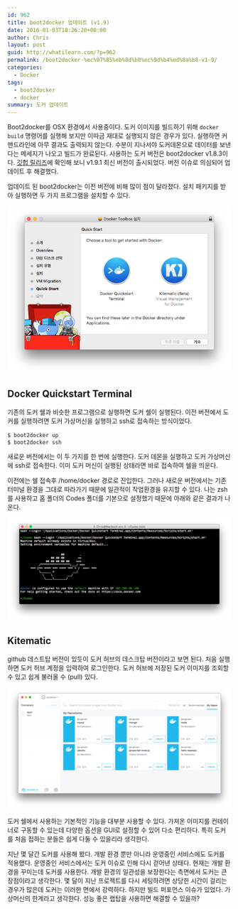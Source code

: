 ```yaml
---
id: 962
title: boot2docker 업데이트 (v1.9)
date: 2016-01-03T18:26:20+00:00
author: Chris
layout: post
guid: http://whatilearn.com/?p=962
permalink: /boot2docker-%ec%97%85%eb%8d%b0%ec%9d%b4%ed%8a%b8-v1-9/
categories:
  - Docker
tags:
  - boot2docker
  - docker
summary: 도커 업데이트
---
```

Boot2docker를 OSX 환경에서 사용중이다. 도커 이미지를 빌드하기 위해 `docker build` 명령어를 실행해 보지만 이따금 재대로 실행되지 않은 경우가 있다. 실행하면 커맨드라인에 아무 결과도 출력되지 않는다. 수분이 지나서야 도커데몬으로 데이터를 보낸다는 메세지가 나오고 빌드가 완료된다. 사용하는 도커 버전은 boot2docker v1.8.3이다. [깃헙 릴리즈](https://github.com/boot2docker/boot2docker/releases)에 확인해 보니 v1.9.1 최신 버전이 출시되었다. 버전 이슈로 의심되어 업데이트 후 해결했다.

업데이트 된 boot2docker는 이전 버전에 비해 많이 점이 달라졌다. 설치 패키지를 받아 실행하면 두 가지 프로그램을 설치할 수 있다.

![](/assets/imgs/2016/boot2docker1.png)


## Docker Quickstart Terminal

기존의 도커 쉘과 비슷한 프로그램으로 실행하면 도커 쉘이 실행된다. 이전 버전에서 도커를 실행하려면 도커 가상머신을 실행하고 ssh로 접속하는 방식이었다.

```
$ boot2docker up
$ boot2docker ssh
```

새로운 버전에서는 이 두 가지를 한 번에 실행한다. 도커 데몬을 실행하고 도커 가상머신에 ssh로 접속한다. 이미 도커 머신이 실행된 상태라면 바로 접속하여 쉘을 띄운다. 

이전에는 쉘 접속후 /home/docker 경로로 진입한다. 그러나 새로운 버전에서는 기존 터미널 환경을 그대로 따라가기 때문에 일관적이 작업환경을 유지할 수 있다. 나는 zsh를 사용하고 홈 폴더의 Codes 폴더를 기본으로 설정했기 때문에 아래와 같은 결과가 나온다.

![](/assets/imgs/2016/boot2docker2.png)


## Kitematic

github 데스트탑 버전이 있듯이 도커 허브의 데스크탑 버전이라고 보면 된다. 처음 실행하면 도커 허브 계정을 입력하여 로그인한다. 도커 허브에 저장된 도커 이미지를 조회할 수 있고 쉽게 불러올 수 (pull) 있다. 

![](/assets/imgs/2016/boot2docker3.png)

도커 쉘에서 사용하는 기본적인 기능을 대부분 사용할 수 있다. 가져온 이미지를 컨테이너로 구동할 수 있는데 다양한 옵션을 GUI로 설정할 수 있어 다소 편리하다. 특히 도커를 처음 접하는 분들은 쉽게 다둘 수 있을리라 생각한다.

지난 몇 달간 도커를 사용해 봤다. 개발 환경 뿐만 아니라 운영중인 서비스에도 도커를 적용했다. 운영중인 서비스에서는 도커 이슈로 인해 다시 걷어낸 상태다. 현재는 개발 환경을 꾸미는데 도커를 사용한다. 개발 환경의 일관성을 보장한다는 측면에서 도커는 큰 장점이라고 생각한다. 몇 달이 지난 프로젝트를 다시 세팅하려면 상당한 시간이 걸리는 경우가 많은데 도커는 이러한 면에서 강력하다. 하지만 빌드 퍼포먼스 이슈가 있었다. 가상머신의 한계라고 생각한다. 성능 좋은 랩탑을 사용하면 해결할 수 있을까?
